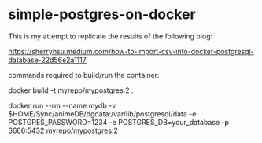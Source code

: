 # simple-postgres-on-docker

This is my attempt to replicate the results of the following blog:

https://sherryhsu.medium.com/how-to-import-csv-into-docker-postgresql-database-22d56e2a1117


commands required to build/run the container:

docker build -t myrepo/mypostgres:2 .


docker run --rm --name mydb -v $HOME/Sync/animeDB/pgdata:/var/lib/postgresql/data -e POSTGRES_PASSWORD=1234 -e POSTGRES_DB=your_database -p 6666:5432 myrepo/mypostgres:2
